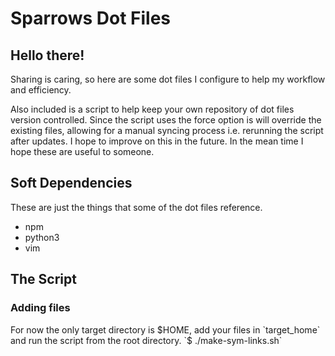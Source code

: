 # Sparrows Dot Files
## Hello there!
Sharing is caring, so here are some dot files I configure to help my workflow and efficiency.  

Also included is a script to help keep your own repository of dot files version controlled. Since the script uses the force option is will override the existing files, allowing for a manual syncing process i.e. rerunning the script after updates. I hope to improve on this in the future. In the mean time I hope these are useful to someone.

## Soft Dependencies
These are just the things that some of the dot files reference.
- npm
- python3
- vim

## The Script
### Adding files
For now the only target directory is $HOME, add your files in `target_home` and run the script from the root directory. `$ ./make-sym-links.sh`